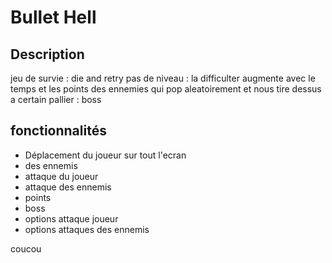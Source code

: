 # Bullet Hell

## Description

jeu de survie : die and retry
pas de niveau : la difficulter augmente avec le temps et les points
des ennemies qui pop aleatoirement et nous tire dessus
a certain pallier : boss

## fonctionnalités

- Déplacement du joueur sur tout l'ecran
- des ennemis
- attaque du joueur
- attaque des ennemis
- points
- boss
- options attaque joueur
- options attaques des ennemis

coucou
